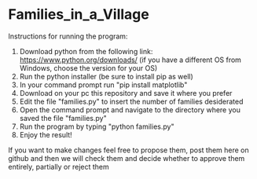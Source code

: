 # Families_in_a_Village

Instructions for running the program:
1. Download python from the following link: https://www.python.org/downloads/ (if you have a different OS from Windows, choose the version for your OS)
2. Run the python installer (be sure to install pip as well)
3. In your command prompt run "pip install matplotlib"
4. Download on your pc this repository and save it where you prefer
5. Edit the file "families.py" to insert the number of families desiderated
6. Open the command prompt and navigate to the directory where you saved the file "families.py"
7. Run the program by typing "python families.py"
8. Enjoy the result!

If you want to make changes feel free to propose them, post them here on github and then we will check them and decide whether to approve them entirely, partially or reject them
